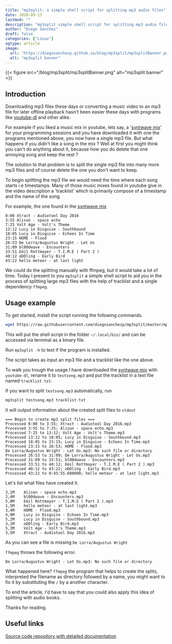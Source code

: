 ```yaml
---
title: "mp3split: a simple shell script for splitting mp3 audio files"
date: 2020-09-13
lastmod: ""
description: "mp3split simple shell script for splitting mp3 audio files"
author: "Diego Sánchez"
draft: false
categories: ["Linux"]
ogtype: article
image:
  url: "https://diegosanchezp.github.io/blog/mp3split/mp3splitBanner.png"
  alt: "mp3split banner"
---
```


{{< figure src="/blog/mp3split/mp3splitBanner.png" alt="mp3split banner" >}}
## Introduction

Downloading mp3 files these days or converting a music video to an mp3 file for later offline playback hasn't been easier these days with programs like [youtube-dl](https://rg3.github.io/youtube-dl/) and other alike.

For example if you liked a music mix in youtube, lets say, a '[syntwave mix][1]' for your programming sessions and you have downloaded it with one the programs mentioned above, you now have a single mp3 file. But what happens if you didn't like a song in the mix ? Well at first you might think you can't do anything about it, because how you do delete that one annoying song and keep the rest ?

The solution to that problem is to split the single mp3 file into many more mp3 files and of course delete the one you don't want to keep.

To begin splitting the mp3 file we would need the time where each song starts i.e timestamps. Many of those music mixes found in youtube give in the video description a 'tracklist' which is primarily compose of a timestamp and the name of the song.

For example, the one found in the [syntwave mix][1]

```
0:00 Xtract - Audiotool Day 2016
3:55 Alison - space echo
7:25 Volt Age - Volt's Theme 
13:12 Lucy in Disguise - Southbound 
18:05 Lucy in Disguise - Echoes In Time
23:15 HOME - Flood
26:53 De Lorra/Augustus Wright - Let Us 
31:09 bl00dwave - Encounters
33:51 Emil Rottmayer - T.I.M.E ( Part 2 )
40:12 oDDling - Early Bird
43:22 hello meteor - at last light
```

We could do the splitting manually with ffmpeg, but it would take a lot of time. Today I present to you `mp3split` a simple shell script to aid you in the process of splitting large mp3 files with the help of tracklist and a single dependency `ffmpeg`.

## Usage example
To get started, install the script running the following commands.

```bash
wget https://raw.githubusercontent.com/diegosanchezp/mp3split/master/mp3split.sh -O ~/.local/bin/mp3split && chmod 755 ~/.local/bin/mp3split
```

This will put the shell script in the folder `~/.local/bin/` and can be accessed via terminal as a binary file.

Run `mp3split -h` to test if the program is installed.

The script takes as input an mp3 file and a tracklist like the one above.

To walk you trough the usage I have downloaded the [syntwave mix][1] with `youtube-dl`, rename it to `testsong.mp3` and put the tracklist in a text file named `tracklist.txt`.

If you want to split `testsong.mp3` automatically, run

```bash
mp3split testsong.mp3 tracklist.txt
```

It will output information about the created split files to `stdout`

```
=== Begin to create mp3 split files ===
Processed 0:00 to 3:55; Xtract - Audiotool Day 2016.mp3
Processed 3:55 to 7:25; Alison - space echo.mp3
Processed 7:25 to 13:12; Volt Age - Volt's Theme.mp3
Processed 13:12 to 18:05; Lucy in Disguise - Southbound.mp3
Processed 18:05 to 23:15; Lucy in Disguise - Echoes In Time.mp3
Processed 23:15 to 26:53; HOME - Flood.mp3
De Lorra/Augustus Wright - Let Us.mp3: No such file or directory
Processed 26:53 to 31:09; De Lorra/Augustus Wright - Let Us.mp3
Processed 31:09 to 33:51; bl00dwave - Encounters.mp3
Processed 33:51 to 40:12; Emil Rottmayer - T.I.M.E ( Part 2 ).mp3
Processed 40:12 to 43:22; oDDling - Early Bird.mp3
Processed 43:22 to 0:45:55.680000; hello meteor - at last light.mp3
```

Let's list what files have created it.

```
3,1M	Alison - space echo.mp3
2,4M	bl00dwave - Encounters.mp3
5,8M	Emil Rottmayer - T.I.M.E ( Part 2 ).mp3
1,5M	hello meteor - at last light.mp3
3,4M	HOME - Flood.mp3
4,9M	Lucy in Disguise - Echoes In Time.mp3
5,2M	Lucy in Disguise - Southbound.mp3
3,1M	oDDling - Early Bird.mp3
5,3M	Volt Age - Volt's Theme.mp3
3,5M	Xtract - Audiotool Day 2016.mp3
```

As you can see a file is missing `De Lorra/Augustus Wright`

`ffmpeg` throws the following error.

```
De Lorra/Augustus Wright - Let Us.mp3: No such file or directory
```

What happened here? `ffmpeg` the program that helps to create the splits, interpreted the filename as directory followed by a name, you might want to fix it by substituting the `/` by a another character.

To end the article, I'd have to say that you could also apply this idea of splitting with audio books.

Thanks for reading.

## Useful links

[Source code repository with detailed documentation](https://github.com/diegosanchezp/mp3split/)

[1]: https://www.youtube.com/watch?v=WI4-HUn8dFc

